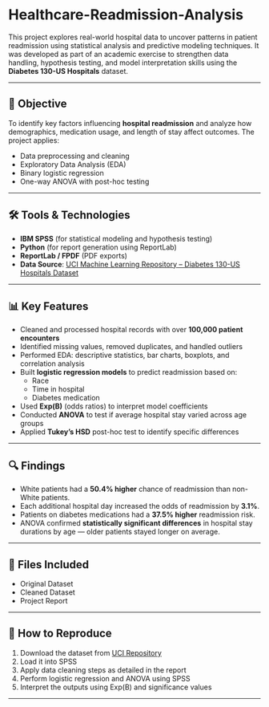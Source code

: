 # Healthcare-Readmission-Analysis
This project explores real-world hospital data to uncover patterns in patient readmission using statistical analysis and predictive modeling techniques. It was developed as part of an academic exercise to strengthen data handling, hypothesis testing, and model interpretation skills using the **Diabetes 130-US Hospitals** dataset.

---

## 📌 Objective

To identify key factors influencing **hospital readmission** and analyze how demographics, medication usage, and length of stay affect outcomes. The project applies:
- Data preprocessing and cleaning
- Exploratory Data Analysis (EDA)
- Binary logistic regression
- One-way ANOVA with post-hoc testing

---

## 🛠️ Tools & Technologies

- **IBM SPSS** (for statistical modeling and hypothesis testing)
- **Python** (for report generation using ReportLab)
- **ReportLab / FPDF** (PDF exports)
- **Data Source**: [UCI Machine Learning Repository – Diabetes 130-US Hospitals Dataset](https://archive.ics.uci.edu/ml/datasets/diabetes+130-us+hospitals+for+years+1999-2008)

---

## 📊 Key Features

- Cleaned and processed hospital records with over **100,000 patient encounters**
- Identified missing values, removed duplicates, and handled outliers
- Performed EDA: descriptive statistics, bar charts, boxplots, and correlation analysis
- Built **logistic regression models** to predict readmission based on:
  - Race
  - Time in hospital
  - Diabetes medication
- Used **Exp(B)** (odds ratios) to interpret model coefficients
- Conducted **ANOVA** to test if average hospital stay varied across age groups
- Applied **Tukey’s HSD** post-hoc test to identify specific differences

---

## 🔍 Findings

- White patients had a **50.4% higher** chance of readmission than non-White patients.
- Each additional hospital day increased the odds of readmission by **3.1%**.
- Patients on diabetes medications had a **37.5% higher** readmission risk.
- ANOVA confirmed **statistically significant differences** in hospital stay durations by age — older patients stayed longer on average.

---

## 📁 Files Included
- Original Dataset
- Cleaned Dataset
- Project Report

---

## 🚀 How to Reproduce

1. Download the dataset from [UCI Repository](https://archive.ics.uci.edu/ml/datasets/diabetes+130-us+hospitals+for+years+1999-2008)
2. Load it into SPSS
3. Apply data cleaning steps as detailed in the report
4. Perform logistic regression and ANOVA using SPSS 
5. Interpret the outputs using Exp(B) and significance values

---
